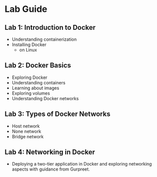 # Lab Guide

## Lab 1: Introduction to Docker

- Understanding containerization
- Installing Docker
  - on Linux

## Lab 2: Docker Basics

- Exploring Docker
- Understanding containers
- Learning about images
- Exploring volumes
- Understanding Docker networks

## Lab 3: Types of Docker Networks

- Host network
- None network
- Bridge network

## Lab 4: Networking in Docker

- Deploying a two-tier application in Docker and exploring networking aspects with guidance from Gurpreet.